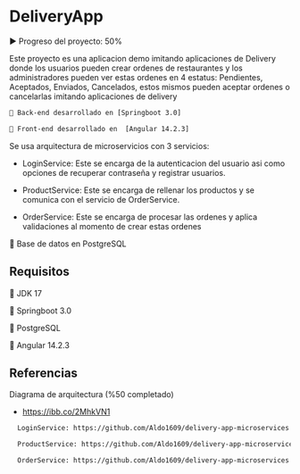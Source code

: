 
# DeliveryApp

▶️ Progreso del proyecto: 50%

Este proyecto es una aplicacion demo imitando aplicaciones de Delivery donde los usuarios pueden crear ordenes de restaurantes y los administradores pueden ver estas ordenes en 4 estatus: Pendientes, Aceptados, Enviados, Cancelados, estos mismos pueden aceptar ordenes o cancelarlas imitando aplicaciones de delivery

```bash
🔧 Back-end desarrollado en [Springboot 3.0]

🔧 Front-end desarrollado en  [Angular 14.2.3]
```

Se usa arquitectura de microservicios con 3 servicios:

- LoginService: Este se encarga de la autenticacion del usuario asi como opciones de recuperar contraseña y registrar usuarios.

- ProductService: Este se encarga de rellenar los productos y se comunica con el servicio de OrderService.

- OrderService: Este se encarga de procesar las ordenes y aplica validaciones al momento de crear estas ordenes

🔧 Base de datos en PostgreSQL






## Requisitos

📏 JDK 17

📏 Springboot 3.0

📏 PostgreSQL

📏 Angular 14.2.3





## Referencias

Diagrama de arquitectura (%50 completado)


- https://ibb.co/2MhkVN1


```bash
  LoginService: https://github.com/Aldo1609/delivery-app-microservices 
```

```bash
  ProductService: https://github.com/Aldo1609/delivery-app-microservices 
```

```bash
  OrderService: https://github.com/Aldo1609/delivery-app-microservices 
```



